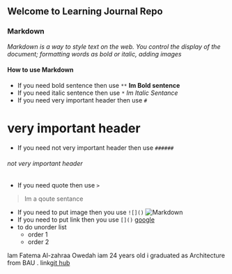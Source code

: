 ## Welcome to Learning Journal Repo
### Markdown
*Markdown is a way to style text on the web. You control the display of the document; formatting words as bold or italic, adding images*

####  How to use Markdown
* If you need bold sentence then use `**`
**Im Bold sentence**
* If you need italic sentence then use `*`
*Im Italic Sentance*
* If you need very important header then use `#`
# very important header
* If you need not very important header then use `######`
###### not very important header
* If you need quote then use `>` 
> Im a qoute sentance
* If you need to put image then you use `![]()`
![Markdown](https://upload.wikimedia.org/wikipedia/commons/thumb/4/48/Markdown-mark.svg/96px-Markdown-mark.svg.png)
* If you need to put link then you use `[]()`
[google](https://www.google.com/)
* to do unorder list 
  * order 1
  * order 2


Iam Fatema Al-zahraa Owedah iam 24 years old  i graduated as Architecture from BAU .
link[git hub](https://github.com/fatemaowedah)

